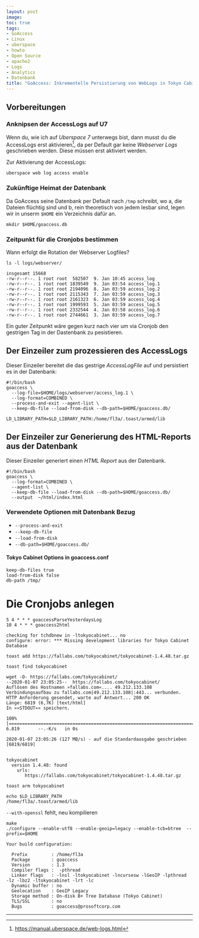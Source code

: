 ```yaml
---
layout: post
image:
toc: true
tags:
- GoAccess
- Linux
- uberspace
- howto
- Open Source
- apache2
- Logs
- Analytics
- Datenbank 
title: "GoAccess: Inkrementelle Persistierung von WebLogs in Tokyo Cabinet Datenbank"
---
```


<!--break-->
## Vorbereitungen

### Anknipsen der AccessLogs auf U7

Wenn du, wie ich auf *Uberspace 7* unterwegs bist, 
dann musst du die AccessLogs erst aktivieren[^u7logs], 
da per Default gar keine *Webserver Logs* geschrieben werden.
Diese müssen erst aktiviert werden. 

Zur Aktivierung der AccessLogs:

```
uberspace web log access enable
```

### Zukünftige Heimat der Datenbank

Da GoAccess seine Datenbank per Default nach `/tmp` schreibt, 
wo a, die Dateien flüchtig sind 
und b, rein theoretisch von jedem lesbar sind, 
legen wir in unserm `$HOME` ein Verzeichnis dafür an.

```
mkdir $HOME/goaccess.db
```

### Zeitpunkt für die Cronjobs bestimmen

Wann erfolgt die Rotation der Webserver Logfiles?

```
ls -l logs/webserver/

```

```
insgesamt 15668
-rw-r--r--. 1 root root  582507  9. Jan 10:45 access_log
-rw-r--r--. 1 root root 1839549  9. Jan 03:54 access_log.1
-rw-r--r--. 1 root root 2194096  8. Jan 03:59 access_log.2
-rw-r--r--. 1 root root 2115343  7. Jan 03:59 access_log.3
-rw-r--r--. 1 root root 2161323  6. Jan 03:59 access_log.4
-rw-r--r--. 1 root root 1999593  5. Jan 03:59 access_log.5
-rw-r--r--. 1 root root 2332544  4. Jan 03:58 access_log.6
-rw-r--r--. 1 root root 2744661  3. Jan 03:59 access_log.7
```

Ein guter Zeitpunkt wäre gegen kurz nach vier um via Cronjob den gestrigen Tag in der Dastenbank zu pesistieren.

## Der Einzeiler zum prozessieren des AccessLogs

Dieser Einzeiler bereitet die das gestrige *AccessLogFile* auf
und persistiert es in der Datenbank:

```
#!/bin/bash
goaccess \
  --log-file=$HOME/logs/webserver/access_log.1 \
  --log-format=COMBINED \
  --process-and-exit --agent-list \
  --keep-db-file --load-from-disk --db-path=$HOME/goaccess.db/ 
```  

`LD_LIBRARY_PATH=$LD_LIBRARY_PATH:/home/fl3a/.toast/armed/lib`

## Der Einzeiler zur Generierung des HTML-Reports aus der Datenbank

Dieser Einzeiler generiert einen *HTML Report* aus der Datenbank. 

```
#!/bin/bash
goaccess \
  --log-format=COMBINED \
  --agent-list \
  --keep-db-file --load-from-disk --db-path=$HOME/goaccess.db/ 
  --output  ~/html/index.html
```

### Verwendete Optionen mit Datenbank Bezug

- `--process-and-exit` 
- `--keep-db-file` 
- `--load-from-disk`
- `--db-path=$HOME/goaccess.db/`

#### Tokyo Cabinet Options in goaccess.conf

```
keep-db-files true
load-from-disk false
db-path /tmp/
```



# Die Cronjobs anlegen

```
5 4 * * * goaccessParseYesterdaysLog
10 4 * * * goaccess2html
```

```  
checking for tchdbnew in -ltokyocabinet... no
configure: error: *** Missing development libraries for Tokyo Cabinet Database
```  
  
```  
toast add https://fallabs.com/tokyocabinet/tokyocabinet-1.4.48.tar.gz
```  

```  
toast find tokyocabinet
```  
```  
wget -O- https://fallabs.com/tokyocabinet/
--2020-01-07 23:05:25--  https://fallabs.com/tokyocabinet/
Auflösen des Hostnamen »fallabs.com«.... 49.212.133.108
Verbindungsaufbau zu fallabs.com|49.212.133.108|:443... verbunden.
HTTP Anforderung gesendet, warte auf Antwort... 200 OK
Länge: 6819 (6,7K) [text/html]
In »»STDOUT«« speichern.

100%[===================================================================================================================>] 6.819       --.-K/s   in 0s      

2020-01-07 23:05:26 (127 MB/s) - auf die Standardausgabe geschrieben [6819/6819]


tokyocabinet
  version 1.4.48: found
    urls:
       https://fallabs.com/tokyocabinet/tokyocabinet-1.4.48.tar.gz
```  


```
toast arm tokyocabinet
```


```
echo $LD_LIBRARY_PATH 
/home/fl3a/.toast/armed/lib
```

 `--with-openssl` fehlt, neu kompilieren
```
make
./configure --enable-utf8 --enable-geoip=legacy --enable-tcb=btree  --prefix=$HOME
```

```
Your build configuration:

  Prefix         : /home/fl3a
  Package        : goaccess
  Version        : 1.3
  Compiler flags :  -pthread
  Linker flags   : -lnsl -ltokyocabinet -lncursesw -lGeoIP -lpthread   -lz -lbz2 -ltokyocabinet -lrt -lc
  Dynamic buffer : no
  Geolocation    : GeoIP Legacy
  Storage method : On-disk B+ Tree Database (Tokyo Cabinet)
  TLS/SSL        : no
  Bugs           : goaccess@prosoftcorp.com
```
* * * 


[^tcb]: [Tokyo Cabinet DBM] (https://fallabs.com/tokyocabinet/)
[^dbm]: [DBM \(Datenbank\)](https://de.wikipedia.org/wiki/DBM_(Datenbank))
[^u7logs]: https://manual.uberspace.de/web-logs.html
